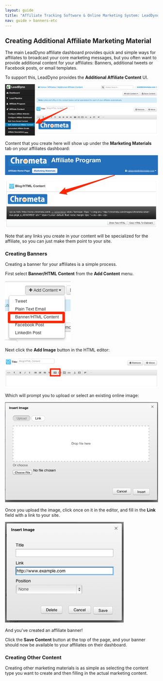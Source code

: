 ```yaml
---
layout: guide
title: "Affiliate Tracking Software & Online Marketing System: LeadDyno"
nav: guide > banners-etc
---
```


## Creating Additional Affiliate Marketing Material

The main LeadDyno affiliate dashboard provides quick and simple ways for affiliates to broadcast your core
marketing messages, but you often want to provide additional content for your affiliates: Banners, additional
tweets or Facebook posts, or email templates.

To support this, LeadDyno provides the **Additional Affiliate Content** UI.

![additional-content](/img/additional-content.png)

Content that you create here will show up under the **Marketing Materials** tab on your affiliates dashboard:

![marketing-materials-example](/img/marketing-materials-example.png)

Note that any links you create in your content will be specialized for the affiliate, so you can just make them point
to your site.

### Creating Banners

Creating a banner for your affiliates is a simple process.

First select **Banner/HTML Content** from the **Add Content** menu.

![/img/banner-content.png](/img/banner-content.png)

Next click the **Add Image** button in the HTML editor:

![/img/add-image.png](/img/add-image.png)

Which will prompt you to upload or select an existing online image:

![/img/upload-image-dialog.png](/img/upload-image-dialog.png)

Once you upload the image, click once on it in the editor, and fill in the **Link** field with a link to your site.

![/img/add-link-to-image.png](/img/add-link-to-image.png)

And you've created an affiliate banner!

Click the **Save Content** button at the top of the page, and your banner should now be available to your affiliates
on their dashboard.

### Creating Other Content

Creating other marketing materials is as simple as selecting the content type you want to create and then
filling in the actual marketing content.
